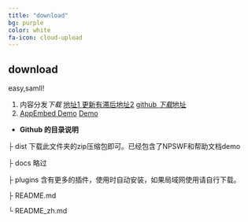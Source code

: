 ```yaml
---
title: "download"
bg: purple
color: white
fa-icon: cloud-upload
---
```


## download 

easy,samll!

1. 内容分发*下载* [地址1             ](https://appemit.coding.net/api/share/download/f4d6edfb-69af-48b4-878a-edfad556d3e9)                        [            更新有滞后地址2](https://cdn.jsdelivr.net/gh/appemit/appemit@master/dist/AppEmit.zip)
   [github *下载*地址](https://raw.githubusercontent.com/appemit/appemit/master/dist/AppEmit.zip)
2. [AppEmbed Demo](http://www.appemit.com/demo/AppEmbed.html)   [Demo](http://www.appemit.com/demo/index.html)

 
- **Github 的目录说明**

├ dist           下载此文件夹的zip压缩包即可。已经包含了NPSWF和帮助文档demo
 
├ docs         略过
 
├ plugins      含有更多的插件，使用时自动安装，如果局域网使用请自行下载。
 
├ README.md 
 
└ README_zh.md

 